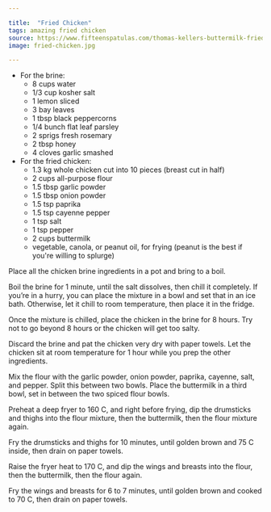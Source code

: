 ```yaml
---

title:  "Fried Chicken"
tags: amazing fried chicken
source: https://www.fifteenspatulas.com/thomas-kellers-buttermilk-fried-chicken/
image: fried-chicken.jpg

---
```

* For the brine:
  * 8 cups water
  * 1/3 cup kosher salt
  * 1 lemon sliced
  * 3 bay leaves
  * 1 tbsp black peppercorns
  * 1/4 bunch flat leaf parsley
  * 2 sprigs fresh rosemary
  * 2 tbsp honey
  * 4 cloves garlic smashed
* For the fried chicken:
  * 1.3 kg whole chicken cut into 10 pieces (breast cut in half)
  * 2 cups all-purpose flour
  * 1.5 tbsp garlic powder
  * 1.5 tbsp onion powder
  * 1.5 tsp paprika
  * 1.5 tsp cayenne pepper
  * 1 tsp salt
  * 1 tsp pepper
  * 2 cups buttermilk
  * vegetable, canola, or peanut oil, for frying (peanut is the best if you're willing to splurge)

Place all the chicken brine ingredients in a pot and bring to a boil.

Boil the brine for 1 minute, until the salt dissolves, then chill it completely.  If you’re in a hurry, you can place the mixture in a bowl and set that in an ice bath. Otherwise, let it chill to room temperature, then place it in the fridge.

Once the mixture is chilled, place the chicken in the brine for 8 hours. Try not to go beyond 8 hours or the chicken will get too salty.

Discard the brine and pat the chicken very dry with paper towels. Let the chicken sit at room temperature for 1 hour while you prep the other ingredients.

Mix the flour with the garlic powder, onion powder, paprika, cayenne, salt, and pepper. Split this between two bowls. Place the buttermilk in a third bowl, set in between the two spiced flour bowls.

Preheat a deep fryer to 160 C, and right before frying, dip the drumsticks and thighs into the flour mixture, then the buttermilk, then the flour mixture again.

Fry the drumsticks and thighs for 10 minutes, until golden brown and 75 C inside, then drain on paper towels.

Raise the fryer heat to 170 C, and dip the wings and breasts into the flour, then the buttermilk, then the flour again.

Fry the wings and breasts for 6 to 7 minutes, until golden brown and cooked to 70 C, then drain on paper towels.